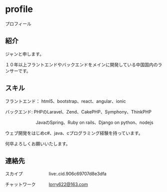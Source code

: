 # profile
プロフィール

## 紹介
ジャンと申します。

１０年以上フラントエンドやバックエンドをメインに開発している中国国内のランサーです。


## スキル
フラントエンド： html5、bootstrap、react、angular、ionic

バックエンド: PHPのLaravel、Zend、CakePHP、Symphony、ThinkPHP

　　　　　　　JavaのSpring、Ruby on rails、Django on python、nodejs

ウェブ開発をはじめc#、java、cプログラミング経験を持っています。


何卒よろしくお願いいたします。

## 連絡先
スカイプ　　　　　　live:.cid.906c69707d8e3dfa

チャットワーク　　　lorry622@163.com
